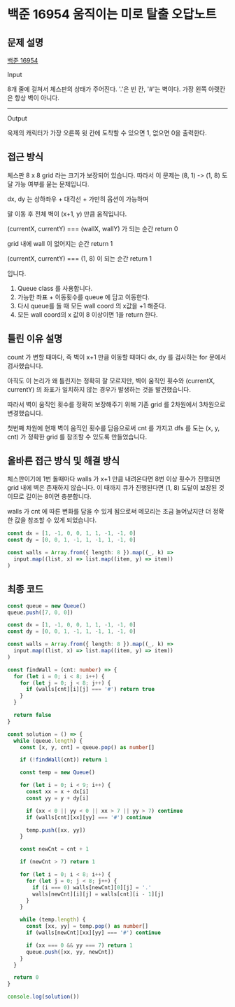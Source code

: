 # 백준 16954 움직이는 미로 탈출 오답노트

## 문제 설명

[백준 16954](https:www.acmicpc.net/problem/16954)

Input

8개 줄에 걸쳐서 체스판의 상태가 주어진다. '.'은 빈 칸, '#'는 벽이다. 가장 왼쪽 아랫칸은 항상 벽이 아니다.

---

Output

욱제의 캐릭터가 가장 오른쪽 윗 칸에 도착할 수 있으면 1, 없으면 0을 출력한다.

## 접근 방식

체스판 8 x 8 grid 라는 크기가 보장되어 있습니다.
따라서 이 문제는 (8, 1) -> (1, 8) 도달 가능 여부를 묻는 문제입니다.

dx, dy 는 상하좌우 + 대각선 + 가만히 옵션이 가능하며

말 이동 후 전체 벽이 (x+1, y) 만큼 움직입니다.

(currentX, currentY) === (wallX, wallY) 가 되는 순간 return 0

grid 내에 wall 이 없어지는 순간 return 1

(currentX, currentY) === (1, 8) 이 되는 순간 return 1

입니다.

1.  Queue class 를 사용합니다.
2.  가능한 좌표 + 이동횟수를 queue 에 담고 이동한다.
3.  다시 queue를 돌 때 모든 wall coord 의 x값을 +1 해준다.
4.  모든 wall coord의 x 값이 8 이상이면 1을 return 한다.

## 틀린 이유 설명

count 가 변할 때마다, 즉 벽이 x+1 만큼 이동할 때마다 dx, dy 를 검사하는 for 문에서 검사했습니다.

아직도 이 논리가 왜 틀린지는 정확히 잘 모르지만, 벽이 움직인 횟수와 (currentX, currentY) 의 좌표가 일치하지 않는 경우가 발생하는 것을 발견했습니다.

따라서 벽이 움직인 횟수를 정확히 보장해주기 위해 기존 grid 를 2차원에서 3차원으로 변경했습니다.

첫번째 차원에 현재 벽이 움직인 횟수를 담음으로써 cnt 를 가지고 dfs 를 도는 (x, y, cnt) 가 정확한 grid 를 참조할 수 있도록 만들었습니다.

## 올바른 접근 방식 및 해결 방식

체스판이기에 1번 돌때마다 walls 가 x+1 만큼 내려온다면 8번 이상 횟수가 진행되면 grid 내에 벽은 존재하지 않습니다.
이 때까지 큐가 진행된다면 (1, 8) 도달이 보장된 것이므로 길이는 8이면 충분합니다.

walls 가 cnt 에 따른 변화를 담을 수 있게 됨으로써 메모리는 조금 늘어났지만 더 정확한 값을 참조할 수 있게 되었습니다.

```ts
const dx = [1, -1, 0, 0, 1, 1, -1, -1, 0]
const dy = [0, 0, 1, -1, 1, -1, 1, -1, 0]

const walls = Array.from({ length: 8 }).map((_, k) =>
  input.map((list, x) => list.map((item, y) => item))
)
```

## 최종 코드

```ts
const queue = new Queue()
queue.push([7, 0, 0])

const dx = [1, -1, 0, 0, 1, 1, -1, -1, 0]
const dy = [0, 0, 1, -1, 1, -1, 1, -1, 0]

const walls = Array.from({ length: 8 }).map((_, k) =>
  input.map((list, x) => list.map((item, y) => item))
)

const findWall = (cnt: number) => {
  for (let i = 0; i < 8; i++) {
    for (let j = 0; j < 8; j++) {
      if (walls[cnt][i][j] === '#') return true
    }
  }

  return false
}

const solution = () => {
  while (queue.length) {
    const [x, y, cnt] = queue.pop() as number[]

    if (!findWall(cnt)) return 1

    const temp = new Queue()

    for (let i = 0; i < 9; i++) {
      const xx = x + dx[i]
      const yy = y + dy[i]

      if (xx < 0 || yy < 0 || xx > 7 || yy > 7) continue
      if (walls[cnt][xx][yy] === '#') continue

      temp.push([xx, yy])
    }

    const newCnt = cnt + 1

    if (newCnt > 7) return 1

    for (let i = 0; i < 8; i++) {
      for (let j = 0; j < 8; j++) {
        if (i === 0) walls[newCnt][0][j] = '.'
        walls[newCnt][i][j] = walls[cnt][i - 1][j]
      }
    }

    while (temp.length) {
      const [xx, yy] = temp.pop() as number[]
      if (walls[newCnt][xx][yy] === '#') continue

      if (xx === 0 && yy === 7) return 1
      queue.push([xx, yy, newCnt])
    }
  }

  return 0
}

console.log(solution())
```
